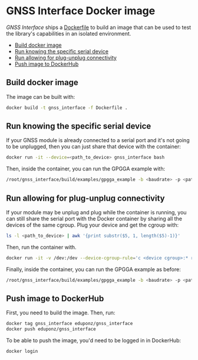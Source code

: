 # GNSS Interface Docker image

*GNSS Interface* ships a [Dockerfile](Dockerfile) to build an image that can be used to test the library's capabilities in an isolated environment.

* [Build docker image](#build-docker-image)
* [Run knowing the specific serial device](#run-knowing-the-specific-serial-device)
* [Run allowing for plug-unplug connectivity](#run-allowing-for-plug-unplug-connectivity)
* [Push image to DockerHub](#push-image-to-dockerhub)

## Build docker image

The image can be built with:

```bash
docker build -t gnss_interface -f Dockerfile .
```

## Run knowing the specific serial device

If your GNSS module is already connected to a serial port and it's not going to be unplugged, then you can just share that device with the container:

```bash
docker run -it --device=<path_to_device> gnss_interface bash
```

Then, inside the container, you can run the GPGGA example with:

```bash
/root/gnss_interface/build/examples/gpgga_example -b <baudrate> -p <path_to_device>
```

## Run allowing for plug-unplug connectivity

If your module may be unplug and plug while the container is running, you can still share the serial port with the Docker container by sharing all the devices of the same cgroup.
Plug your device and get the cgroup with:

```bash
ls -l <path_to_device> | awk '{print substr($5, 1, length($5)-1)}'
```

Then, run the container with.

```bash
docker run -it -v /dev:/dev --device-cgroup-rule='c <device cgroup>:* rmw' gnss_interface bash
```

Finally, inside the container, you can run the GPGGA example as before:

```bash
/root/gnss_interface/build/examples/gpgga_example -b <baudrate> -p <path_to_device>
```

## Push image to DockerHub

First, you need to build the image.
Then, run:

```bash
docker tag gnss_interface eduponz/gnss_interface
docker push eduponz/gnss_interface
```

To be able to push the image, you'd need to be logged in in DockerHub:

```bash
docker login
```
